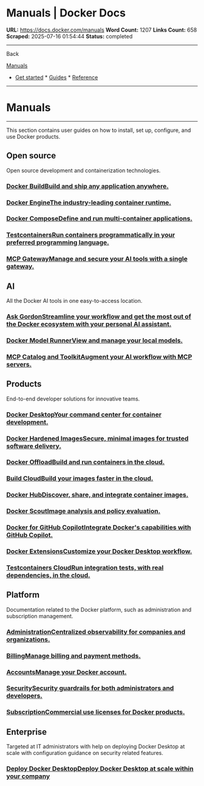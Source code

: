 # Manuals | Docker Docs

**URL:** https://docs.docker.com/manuals
**Word Count:** 1207
**Links Count:** 658
**Scraped:** 2025-07-16 01:54:44
**Status:** completed

---

Back

[Manuals](https://docs.docker.com/manuals/)

  * [Get started](https://docs.docker.com/get-started/)   * [Guides](https://docs.docker.com/guides/)   * [Reference](https://docs.docker.com/reference/)

* * *

# Manuals

* * *

This section contains user guides on how to install, set up, configure, and use Docker products.

## Open source

Open source development and containerization technologies.

### [Docker BuildBuild and ship any application anywhere.](https://docs.docker.com/build/)

### [Docker EngineThe industry-leading container runtime.](https://docs.docker.com/engine/)

### [Docker ComposeDefine and run multi-container applications.](https://docs.docker.com/compose/)

### [TestcontainersRun containers programmatically in your preferred programming language.](https://docs.docker.com/testcontainers/)

### [MCP GatewayManage and secure your AI tools with a single gateway.](https://docs.docker.com/ai/mcp-gateway/)

## AI

All the Docker AI tools in one easy-to-access location.

### [Ask GordonStreamline your workflow and get the most out of the Docker ecosystem with your personal AI assistant.](https://docs.docker.com/ai/gordon/)

### [Docker Model RunnerView and manage your local models.](https://docs.docker.com/ai/model-runner/)

### [MCP Catalog and ToolkitAugment your AI workflow with MCP servers.](https://docs.docker.com/ai/mcp-catalog-and-toolkit/)

## Products

End-to-end developer solutions for innovative teams.

### [Docker DesktopYour command center for container development.](https://docs.docker.com/desktop/)

### [Docker Hardened ImagesSecure, minimal images for trusted software delivery.](https://docs.docker.com/dhi/)

### [Docker OffloadBuild and run containers in the cloud.](https://docs.docker.com/offload/)

### [Build CloudBuild your images faster in the cloud.](https://docs.docker.com/build-cloud/)

### [Docker HubDiscover, share, and integrate container images.](https://docs.docker.com/docker-hub/)

### [Docker ScoutImage analysis and policy evaluation.](https://docs.docker.com/scout/)

### [Docker for GitHub CopilotIntegrate Docker's capabilities with GitHub Copilot.](https://docs.docker.com/copilot/)

### [Docker ExtensionsCustomize your Docker Desktop workflow.](https://docs.docker.com/extensions/)

### [Testcontainers CloudRun integration tests, with real dependencies, in the cloud.](https://testcontainers.com/cloud/docs/)

## Platform

Documentation related to the Docker platform, such as administration and subscription management.

### [AdministrationCentralized observability for companies and organizations.](https://docs.docker.com/admin/)

### [BillingManage billing and payment methods.](https://docs.docker.com/billing/)

### [AccountsManage your Docker account.](https://docs.docker.com/accounts/)

### [SecuritySecurity guardrails for both administrators and developers.](https://docs.docker.com/security/)

### [SubscriptionCommercial use licenses for Docker products.](https://docs.docker.com/subscription/)

## Enterprise

Targeted at IT administrators with help on deploying Docker Desktop at scale with configuration guidance on security related features.

### [Deploy Docker DesktopDeploy Docker Desktop at scale within your company](https://docs.docker.com/enterprise/enterprise-deployment/)